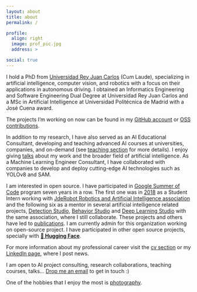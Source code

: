 ```yaml
---
layout: about
title: about
permalink: /

profile:
  align: right
  image: prof_pic.jpg
  address: >

social: true
---
```


I hold a PhD from [Universidad Rey Juan Carlos](https://www.urjc.es/) (Cum Laude), specializing in artificial intelligence, computer vision, and robotics with a focus on their applications in autonomous driving.
I obtained an Informatics Engineering and Software Engineering Dual Degree at Universidad Rey Juan Carlos and a 
MSc in Artificial Intelligence at Universidad Politécnica de Madrid with a José Cuena award.

The projects I’m working on now can be found in my [GitHub account](https://github.com/sergiopaniego) or [OSS contributions](/open_source_contributions).

In addition to my research, I have also served as an AI Educational Consultant, developing and teaching advanced AI courses at universities, companies, and on-demand (see [teaching section](/teaching) for more details). I enjoy giving [talks](/teaching) about my work and the broader field of artificial intelligence. As a Machine Learning Engineer Consultant, I have collaborated with companies to develop and deploy cutting-edge AI technologies such as YOLOv8 and SAM.

I am interested in open source. I have participated in [Google Summer of Code](https://summerofcode.withgoogle.com/) program seven years in a row. 
The first one was in [2018](https://jderobot.github.io/activities/gsoc/2018) as a Student Intern working with [JdeRobot Robotics and Artificial Intelligence association](https://jderobot.github.io/) and 
the following  six as a mentor in several artificial intelligence related projects, [Detection Studio](https://github.com/JdeRobot/DetectionStudio), [Behavior Studio](https://github.com/JdeRobot/BehaviorStudio) and [Deep Learning Studio](https://github.com/JdeRobot/DeepLearningStudio/) with the same association, where I still collaborate. 
These projects and others have led to [publications](/publications). I am currently admin for this organization working on open-source project. I have participated in other open source projects, specially with **[🤗 Hugging Face](/open_source_contributions)**.

For more information about my professional career visit the [cv section](/cv) or my [LinkedIn page](https://www.linkedin.com/in/sergio-paniego-blanco), where I post news.

I am open to AI project consulting, research collaborations, teaching courses, talks... [Drop me an email](mailto:sergiopaniegoblanco@gmail.com) to get in touch :)

One of the hobbies that I enjoy the most is [photography](https://www.instagram.com/sergiopaniego/).
